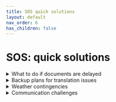 ```yaml
---
title: SOS quick solutions
layout: default
nav_order: 6
has_children: false
---
```

# SOS: quick solutions

<details>
<summary>What to do if documents are delayed</summary>

Delays in paperwork are not uncommon, particularly for international couples.  
If key documents are delayed (such as the marriage certificate or translations), contact the relevant Register office (*Urząd Stanu Cywilnego*, *USC*) or your embassy for guidance.  
Having a backup marriage date in case of unexpected delays can save stress. Working with a local translator or legal expert can fast-track the process.

</details>

<details>
<summary>Backup plans for translation issues</summary>

Translation issues can arise if a document is incorrectly translated or lacks necessary certification.  
Ensure all translations are handled by sworn translators (*tłumacz przysięgły*), recognized by the government. If something goes wrong, have additional copies of the translations ready to submit.  
For urgent situations, inquire with the wedding venue and local Register office (*Urząd Stanu Cywilnego*, *USC*) about the possibility of temporary acceptance of certified translations or notarized verification of translations.

</details>

<details>
<summary>Weather contingencies</summary>

Poland's climate exhibits seasonal variability that necessitates proactive planning, particularly for outdoor wedding events.  
- **Outdoor venue backup:** for weddings scheduled outdoors, a designated indoor contingency venue is essential to accommodate adverse weather conditions, including rain or unseasonably cold temperatures.  
- **Guest preparedness:** advise guests to prepare for potential weather variations. Recommend umbrellas and raincoats, especially during spring and summer months where sudden showers are common.  
- For summer weddings, inform guests about the possibility of high temperatures.  
- **Winter travel advisory:** guests planning to drive to Poland for a winter wedding should be aware that while winter tires are not legally mandated, their use is strongly recommended for safety between November 1st and April 1st due to potential icy or snowy road conditions.

</details>

<details>
<summary>Communication challenges</summary>

Language barriers and unfamiliar customs can create challenges.  
- To avoid misunderstandings, always have a bilingual contact person available to communicate with vendors.  
- If you don’t speak Polish, consider hiring a bilingual local wedding planner to ensure smooth coordination.  
- Confirm all contracts and expectations in writing, especially when it comes to services and schedules.  
- Consider having a translator present at the wedding to facilitate communication between your guests and family members.

</details>